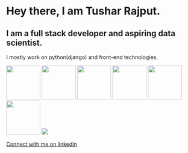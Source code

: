 # Hey there, I am Tushar Rajput.<br>
## I am a full stack developer and aspiring data scientist.<br>
I mostly work on python(django) and front-end technologies.
<p>
<img src="https://github.com/tush-tr/tush-tr/blob/master/res/c.png" height="90" >
<img src="https://github.com/tush-tr/tush-tr/blob/master/res/cpp.png" height="90" >
<img src="https://github.com/tush-tr/tush-tr/blob/master/res/python.png" height="90" >
<img src="https://github.com/tush-tr/tush-tr/blob/master/res/django.png" height="90" >
<!-- <img src="https://giphy.com/gifs/ciscoengemojis-security-26n7b7PjSOZJwVCmY" height="90"> -->
<img src="https://github.com/tush-tr/tush-tr/blob/master/res/fe.png" height="90" >
<img src="https://github.com/tush-tr/tush-tr/blob/master/res/code.png" height="90" >
<img src="https://giphy.com/gifs/KAq5w47R9rmTuvWOWa/html5" >
</p>
<a href="https://www.linkedin.com/in/tushar-r-849510116/">Connect with me on linkedin</a>
